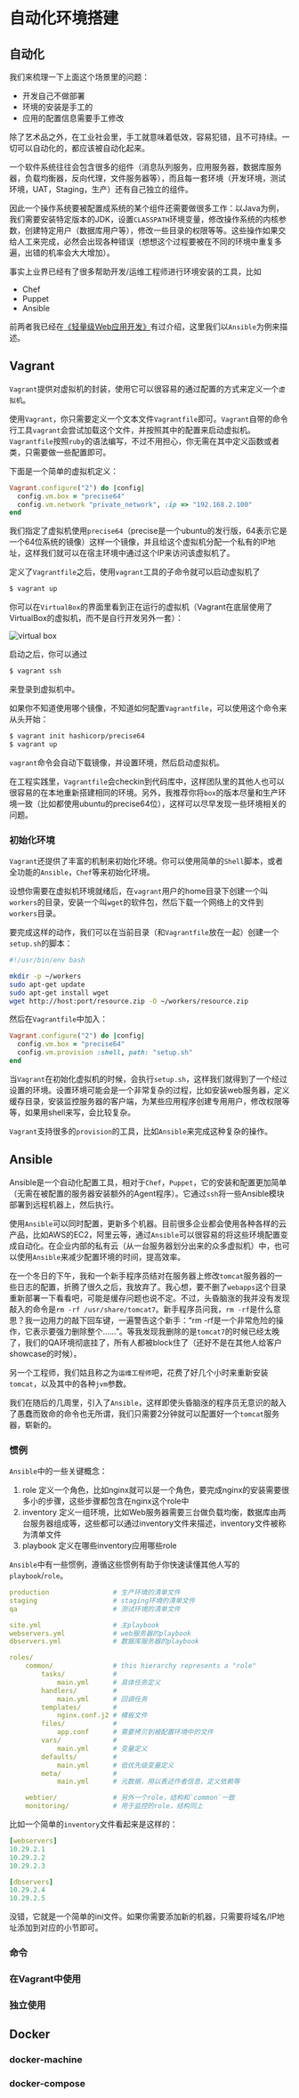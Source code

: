 # 自动化环境搭建

## 自动化

我们来梳理一下上面这个场景里的问题：

-  开发自己不做部署
-  环境的安装是手工的
-  应用的配置信息需要手工修改

除了艺术品之外，在工业社会里，手工就意味着低效，容易犯错，且不可持续。一切可以自动化的，都应该被自动化起来。

一个软件系统往往会包含很多的组件（消息队列服务，应用服务器，数据库服务器，负载均衡器，反向代理，文件服务器等），而且每一套环境（开发环境，测试环境，UAT，Staging，生产）还有自己独立的组件。

因此一个操作系统要被配置成系统的某个组件还需要做很多工作：以Java为例，我们需要安装特定版本的JDK，设置`CLASSPATH`环境变量，修改操作系统的内核参数，创建特定用户（数据库用户等），修改一些目录的权限等等。这些操作如果交给人工来完成，必然会出现各种错误（想想这个过程要被在不同的环境中重复多遍，出错的机率会大大增加）。

事实上业界已经有了很多帮助开发/运维工程师进行环境安装的工具，比如

-  Chef
-  Puppet
-  Ansible

前两者我已经在[《轻量级Web应用开发》](http://book.douban.com/subject/26585461/)有过介绍，这里我们以`Ansible`为例来描述。

## Vagrant

`Vagrant`提供对虚拟机的封装，使用它可以很容易的通过配置的方式来定义一个`虚拟机`。

使用`Vagrant`，你只需要定义一个文本文件`Vagrantfile`即可。`Vagrant`自带的命令行工具`vagrant`会尝试加载这个文件，并按照其中的配置来启动虚拟机。`Vagrantfile`按照`ruby`的语法编写，不过不用担心，你无需在其中定义函数或者类，只需要做一些配置即可。

下面是一个简单的虚拟机定义：

```ruby
Vagrant.configure("2") do |config|
  config.vm.box = "precise64"
  config.vm.network "private_network", :ip => "192.168.2.100"
end
```

我们指定了虚拟机使用`precise64`（precise是一个ubuntu的发行版，64表示它是一个64位系统的镜像）这样一个镜像，并且给这个虚拟机分配一个私有的IP地址，这样我们就可以在宿主环境中通过这个IP来访问该虚拟机了。

定义了`Vagrantfile`之后，使用`vagrant`工具的子命令就可以启动虚拟机了

```sh
$ vagrant up
```

你可以在`VirtualBox`的界面里看到正在运行的虚拟机（Vagrant在底层使用了VirtualBox的虚拟机，而不是自行开发另外一套）：

![virtual box](images/virtualbox.png)

启动之后，你可以通过

```sh
$ vagrant ssh
```

来登录到虚拟机中。

如果你不知道使用哪个镜像，不知道如何配置`Vagrantfile`，可以使用这个命令来从头开始：

```sh
$ vagrant init hashicorp/precise64
$ vagrant up
```

`vagrant`命令会自动下载镜像，并设置环境，然后启动虚拟机。

在工程实践里，`Vagrantfile`会checkin到代码库中，这样团队里的其他人也可以很容易的在本地重新搭建相同的环境。另外，我推荐你将`box`的版本尽量和生产环境一致（比如都使用ubuntu的precise64位），这样可以尽早发现一些环境相关的问题。

### 初始化环境

`Vagrant`还提供了丰富的机制来初始化环境。你可以使用简单的`Shell`脚本，或者全功能的`Ansible`，`Chef`等来初始化环境。

设想你需要在虚拟机环境就绪后，在`vagrant`用户的home目录下创建一个叫`workers`的目录，安装一个叫`wget`的软件包，然后下载一个网络上的文件到`workers`目录。

要完成这样的动作，我们可以在当前目录（和`Vagrantfile`放在一起）创建一个`setup.sh`的脚本：

```sh
#!/usr/bin/env bash

mkdir -p ~/workers
sudo apt-get update
sudo apt-get install wget
wget http://host:port/resource.zip -O ~/workers/resource.zip
```

然后在`Vagrantfile`中加入：

```ruby
Vagrant.configure("2") do |config|
  config.vm.box = "precise64"
  config.vm.provision :shell, path: "setup.sh"
end
```

当`Vagrant`在初始化虚拟机的时候，会执行`setup.sh`，这样我们就得到了一个经过设置的环境。设置环境可能会是一个非常复杂的过程，比如安装web服务器，定义缓存目录，安装监控服务器的客户端，为某些应用程序创建专用用户，修改权限等等，如果用shell来写，会比较复杂。

`Vagrant`支持很多的`provision`的工具，比如`Ansible`来完成这种复杂的操作。

## Ansible

Ansible是一个自动化配置工具，相对于`Chef`，`Puppet`，它的安装和配置更加简单（无需在被配置的服务器安装额外的Agent程序）。它通过`ssh`将一些Ansible模块部署到远程机器上，然后执行。

使用`Ansible`可以同时配置，更新多个机器。目前很多企业都会使用各种各样的云产品，比如AWS的EC2，阿里云等，通过`Ansible`可以很容易的将这些环境配置变成自动化。在企业内部的私有云（从一台服务器划分出来的众多虚拟机）中，也可以使用`Ansible`来减少配置环境的时间，提高效率。

在一个冬日的下午，我和一个新手程序员结对在服务器上修改`tomcat`服务器的一些日志的配置，折腾了很久之后，我放弃了。我心想，要不删了`webapps`这个目录重新部署一下看看吧，可能是缓存问题也说不定。不过，头昏脑涨的我并没有发现敲入的命令是`rm -rf /usr/share/tomcat7`。新手程序员问我，`rm -rf`是什么意思？我一边用力的敲下回车键，一遍警告这个新手：“rm -rf是一个非常危险的操作，它表示要强力删除整个……”。等我发现我删除的是`tomcat7`的时候已经太晚了，我们的QA环境彻底挂了，所有人都被block住了（还好不是在其他人给客户showcase的时候）。

另一个工程师，我们姑且称之为`运维工程师`吧，花费了好几个小时来重新安装`tomcat`，以及其中的各种`jvm`参数。

我们在随后的几周里，引入了`Ansible`，这样即使头昏脑涨的程序员无意识的敲入了愚蠢而致命的命令也无所谓，我们只需要2分钟就可以配置好一个`tomcat`服务器，崭新的。

### 惯例

`Ansible`中的一些关键概念：

1.  role 定义一个角色，比如nginx就可以是一个角色，要完成nginx的安装需要很多小的步骤，这些步骤都包含在nginx这个role中
1.  inventory 定义一组环境，比如Web服务器需要三台做负载均衡，数据库由两台服务器组成等，这些都可以通过inventory文件来描述，inventory文件被称为清单文件
1.  playbook 定义在哪些inventory应用哪些role

`Ansible`中有一些惯例，遵循这些惯例有助于你快速读懂其他人写的`playbook`/`role`。

```yml
production                # 生产环境的清单文件
staging                   # staging环境的清单文件
qa                        # 测试环境的清单文件

site.yml                  # 主playbook
webservers.yml            # web服务器的playbook
dbservers.yml             # 数据库服务器的playbook

roles/
    common/               # this hierarchy represents a "role"
        tasks/            #
            main.yml      # 具体任务定义
        handlers/         #
            main.yml      # 回调任务
        templates/        #  
            nginx.conf.j2 # 模板文件
        files/            #
            app.conf      # 需要拷贝到被配置环境中的文件 
        vars/             #
            main.yml      # 变量定义
        defaults/         #
            main.yml      # 低优先级变量定义
        meta/             #
            main.yml      # 元数据，用以表述作者信息，定义依赖等

    webtier/              # 另外一个role，结构和`common`一致
    monitoring/           # 用于监控的role，结构同上
```

比如一个简单的`inventory`文件看起来是这样的：

```yml
[webservers]
10.29.2.1
10.29.2.2
10.29.2.3

[dbservers]
10.29.2.4
10.29.2.5
```

没错，它就是一个简单的ini文件。如果你需要添加新的机器，只需要将域名/IP地址添加到对应的小节即可。


### 命令

### 在Vagrant中使用

### 独立使用

## Docker

### docker-machine

### docker-compose

